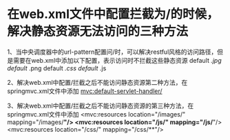 # 在web.xml文件中配置拦截为/的时候，解决静态资源无法访问的三种方法
1、当中央调度器中的url-pattern配置问/时，可以解决restful风格的访问路径，但是需要在web.xml中添加以下配置，表示访问时不拦截这些静态资源
<servlet-mapping>
	<servlet-name>default</servlet-name>
	<url-pattern>*.jpg</url-pattern>
</servlet-mapping>
<servlet-mapping>
	<servlet-name>default</servlet-name>
	<url-pattern>*.png</url-pattern>
</servlet-mapping>
<servlet-mapping>
	<servlet-name>default</servlet-name>
	<url-pattern>*.css</url-pattern>
</servlet-mapping>
<servlet-mapping>
	<servlet-name>default</servlet-name>
	<url-pattern>*.js</url-pattern>
</servlet-mapping>

2、解决web.xml中配置/拦截之后不能访问静态资源第二种方法，在springmvc.xml文件中添加
<mvc:default-servlet-handler/>
	
3、解决web.xml中配置/拦截之后不能访问静态资源的第三种方法，在springmvc.xml文件中添加
<mvc:resources location="/images/" mapping="/images/**"/>
<mvc:resources location="/js/" mapping="/js/**"/>
<mvc:resources location="/css/" mapping="/css/**"/>